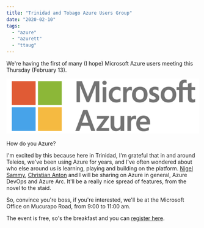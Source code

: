 ```yaml
---
title: "Trinidad and Tobago Azure Users Group"
date: "2020-02-10"
tags: 
  - "azure"
  - "azurett"
  - "ttaug"
---
```


We're having the first of many (I hope) Microsoft Azure users meeting this Thursday (February 13).

![Image result for microsoft azure](images/MicrosoftAzure.png)

How do you Azure?

I'm excited by this because here in Trinidad, I'm grateful that in and around Teleios, we've been using Azure for years, and I've often wondered about who else around us is learning, playing and building on the platform. [Nigel Sammy](https://www.linkedin.com/in/nigelpsammy), [Christian Anton](https://www.linkedin.com/in/christiananton/) and I will be sharing on Azure in general, Azure DevOps and Azure Arc. It'll be a really nice spread of features, from the novel to the staid.

So, convince you're boss, if you're interested, we'll be at the Microsoft Office on Mucurapo Road, from 9:00 to 11:00 am.

The event is free, so's the breakfast and you can [register here](https://www.eventbrite.com/e/trinidad-and-tobago-azure-user-group-first-meetup-tickets-93057480429).
